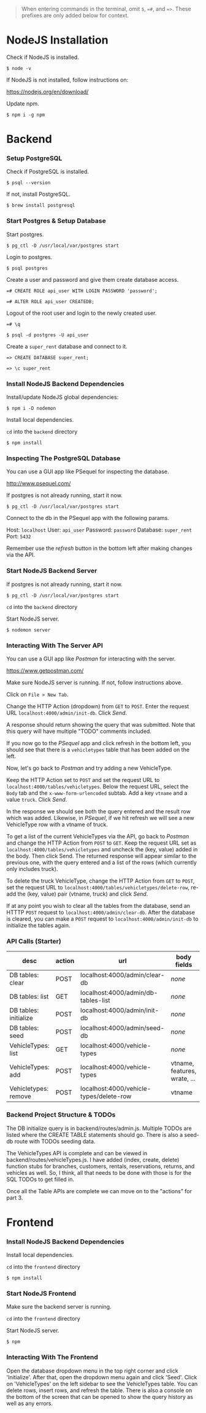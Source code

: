 > When entering commands in the terminal, omit `$`, `=#`, and `=>`. These prefixes are only added below for context.

# NodeJS Installation

Check if NodeJS is installed.

`$ node -v`

If NodeJS is not installed, follow instructions on:

https://nodejs.org/en/download/

Update npm.

`$ npm i -g npm`


# Backend

### Setup PostgreSQL

Check if PostgreSQL is installed.

`$ psql --version`

If not, install PostgreSQL.

`$ brew install postgresql`

### Start Postgres & Setup Database

Start postgres.

`$ pg_ctl -D /usr/local/var/postgres start`

Login to postgres.

`$ psql postgres`

Create a user and password and give them create database access.

`=# CREATE ROLE api_user WITH LOGIN PASSWORD 'password';`

`=# ALTER ROLE api_user CREATEDB;`

Logout of the root user and login to the newly created user.

`=# \q`

`$ psql -d postgres -U api_user`

Create a `super_rent` database and connect to it.

`=> CREATE DATABASE super_rent;`

`=> \c super_rent`

### Install NodeJS Backend Dependencies

Install/update NodeJS global dependencies:

`$ npm i -D nodemon`

Install local dependencies.

`cd` into the `backend` directory

`$ npm install`

### Inspecting The PostgreSQL Database

You can use a GUI app like PSequel for inspecting the database.

http://www.psequel.com/

If postgres is not already running, start it now.

`$ pg_ctl -D /usr/local/var/postgres start`

Connect to the db in the PSequel app with the following params.

Host: `localhost`
User: `api_user`
Password: `password`
Database: `super_rent`
Port: `5432`

Remember use the *refresh* button in the bottom left after making changes via the API.

### Start NodeJS Backend Server

If postgres is not already running, start it now.

`$ pg_ctl -D /usr/local/var/postgres start`

`cd` into the `backend` directory

Start NodeJS server.

`$ nodemon server`

### Interacting With The Server API

You can use a GUI app like *Postman* for interacting with the server.

https://www.getpostman.com/

Make sure NodeJS server is running. If not, follow instructions above.

Click on `File > New Tab`.

Change the HTTP Action (dropdown) from `GET` to `POST`. Enter the request URL `localhost:4000/admin/init-db`. Click *Send*.

A response should return showing the query that was submitted. Note that this query will have multiple "TODO" comments included.

If you now go to the *PSequel* app and click refresh in the bottom left, you should see that there is a `vehicletypes` table that has been added on the left.

Now, let's go back to *Postman* and try adding a new VehicleType.

Keep the HTTP Action set to `POST` and set the request URL to `localhost:4000/tables/vehicletypes`. Below the request URL, select the `Body` tab and the `x-www-form-urlencoded` subtab. Add a key `vtname` and a value `truck`. Click *Send*.

In the response we should see both the query entered and the result row which was added. Likewise, in *PSequel*, if we hit refresh we will see a new VehicleType row with a vtname of truck.

To get a list of the current VehicleTypes via the API, go back to *Postman* and change the HTTP Action from `POST` to `GET`. Keep the request URL set as `localhost:4000/tables/vehicletypes` and uncheck the (key, value) added in the body. Then click Send. The returned response will appear similar to the previous one, with the query entered and a list of the rows (which currently only includes truck).

To delete the truck VehicleType, change the HTTP Action from `GET` to `POST`, set the request URL to `localhost:4000/tables/vehicletypes/delete-row`, re-add the (key, value) pair (vtname, truck) and click *Send*.

If at any point you wish to clear all the tables from the database, send an HTTTP `POST` request to `localhost:4000/admin/clear-db`. After the database is cleared, you can make a `POST` request to `localhost:4000/admin/init-db` to initialize the tables again.

### API Calls (Starter)

|          desc         | action |                   url                   |          body fields          |
|-----------------------|--------|-----------------------------------------|-------------------------------|
| DB tables: clear      | POST   | localhost:4000/admin/clear-db           | *none*                        |
| DB tables: list       | GET    | localhost:4000/admin/db-tables-list     | *none*                        |
| DB tables: initialize | POST   | localhost:4000/admin/init-db            | *none*                        |
| DB tables: seed       | POST   | localhost:4000/admin/seed-db            | *none*                        |
| VehicleTypes: list    | GET    | localhost:4000/vehicle-types            | *none*                        |
| VehicleTypes: add     | POST   | localhost:4000/vehicle-types            | vtname, features, wrate, ...  |
| Vehicletypes: remove  | POST   | localhost:4000/vehicle-types/delete-row | vtname                        |

### Backend Project Structure & TODOs

The DB initialize query is in backend/routes/admin.js. Multiple TODOs are listed where the CREATE TABLE statements should go. There is also a seed-db route with TODOs seeding data.

The VehicleTypes API is complete and can be viewed in backend/routes/vehicleTypes.js. I have added (index, create, delete) function stubs for branches, customers, rentals, reservations, returns, and vehicles as well. So, I think, all that needs to be done with those is for the SQL TODOs to get filled in.

Once all the Table APIs are complete we can move on to the "actions" for part 3.

# Frontend

### Install NodeJS Backend Dependencies

Install local dependencies.

`cd` into the `frontend` directory

`$ npm install`

### Start NodeJS Frontend

Make sure the backend server is running.

`cd` into the `frontend` directory

Start NodeJS server.

`$ npm`

### Interacting With The Frontend

Open the database dropdown menu in the top right corner and click 'Initialize'. After that, open the dropdown menu again and click 'Seed'. Click on 'VehicleTypes' on the left sidebar to see the VehicleTypes table. You can delete rows, insert rows, and refresh the table. There is also a console on the bottom of the screen that can be opened to show the query history as well as any errors. 
